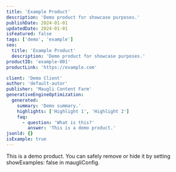 ```yaml
---
title: 'Example Product'
description: 'Demo product for showcase purposes.'
publishDate: 2024-01-01
updatedDate: 2024-01-01
isFeatured: false
tags: ['demo', 'example']
seo:
  title: 'Example Product'
  description: 'Demo product for showcase purposes.'
productID: 'example-001'
productLink: 'https://example.com'

client: 'Demo Client'
author: 'default-autor'
publisher: 'Maugli Content Farm'
generativeEngineOptimization:
  generated:
    summary: 'Demo summary.'
    highlights: ['Highlight 1', 'Highlight 2']
    faq:
      - question: 'What is this?'
        answer: 'This is a demo product.'
jsonld: {}
isExample: true
---
```


This is a demo product. You can safely remove or hide it by setting showExamples: false in maugliConfig.
